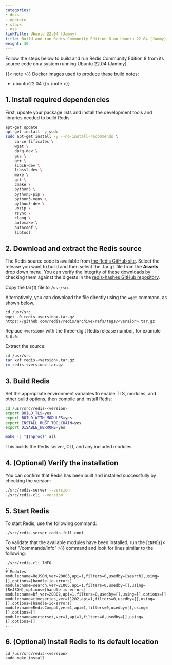 ```yaml
---
categories:
- docs
- operate
- stack
- oss
linkTitle: Ubuntu 22.04 (Jammy)
title: Build and run Redis Community Edition 8 on Ubuntu 22.04 (Jammy)
weight: 30
---
```


Follow the steps below to build and run Redis Community Edition 8 from its source code on a system running Ubuntu 22.04 (Jammy).

{{< note >}}
Docker images used to produce these build notes:
- ubuntu:22.04
{{< /note >}}

## 1. Install required dependencies

First, update your package lists and install the development tools and libraries needed to build Redis:

```bash
apt-get update
apt-get install -y sudo
sudo apt-get install -y --no-install-recommends \
    ca-certificates \
    wget \
    dpkg-dev \
    gcc \
    g++ \
    libc6-dev \
    libssl-dev \
    make \
    git \
    cmake \
    python3 \
    python3-pip \
    python3-venv \
    python3-dev \
    unzip \
    rsync \
    clang \
    automake \
    autoconf \
    libtool
```

## 2. Download and extract the Redis source

The Redis source code is available from [the Redis GitHub site](https://github.com/redis/redis/releases). Select the release you want to build and then select the .tar.gz file from the **Assets** drop down menu. You can verify the integrity of these downloads by checking them against the digests in the [redis-hashes GitHub repository](https://github.com/redis/redis-hashes).

Copy the tar(1) file to `/usr/src`.

Alternatively, you can download the file directly using the `wget` command, as shown below.

```
cd /usr/src
wget -O redis-<version>.tar.gz https://github.com/redis/redis/archive/refs/tags/<version>.tar.gz
```

Replace `<version>` with the three-digit Redis release number, for example `8.0.0`.

Extract the source:

```bash
cd /usr/src
tar xvf redis-<version>.tar.gz
rm redis-<version>.tar.gz
```

## 3. Build Redis

Set the appropriate environment variables to enable TLS, modules, and other build options, then compile and install Redis:

```bash
cd /usr/src/redis-<version>
export BUILD_TLS=yes
export BUILD_WITH_MODULES=yes
export INSTALL_RUST_TOOLCHAIN=yes
export DISABLE_WERRORS=yes

make -j "$(nproc)" all
```

This builds the Redis server, CLI, and any included modules.

## 4. (Optional) Verify the installation

You can confirm that Redis has been built and installed successfully by checking the version:

```bash
./src/redis-server --version
./src/redis-cli --version
```

## 5. Start Redis

To start Redis, use the following command:

```bash
./src/redis-server redis-full.conf
```

To validate that the available modules have been installed, run the [`INFO`]{{< relref "/commands/info" >}} command and look for lines similar to the following:

```
./src/redis-cli INFO
...
# Modules
module:name=ReJSON,ver=20803,api=1,filters=0,usedby=[search],using=[],options=[handle-io-errors]
module:name=search,ver=21005,api=1,filters=0,usedby=[],using=[ReJSON],options=[handle-io-errors]
module:name=bf,ver=20802,api=1,filters=0,usedby=[],using=[],options=[]
module:name=timeseries,ver=11202,api=1,filters=0,usedby=[],using=[],options=[handle-io-errors]
module:name=RedisCompat,ver=1,api=1,filters=0,usedby=[],using=[],options=[]
module:name=vectorset,ver=1,api=1,filters=0,usedby=[],using=[],options=[]
...
```

## 6. (Optional) Install Redis to its default location

```
cd /usr/src/redis-<version>
sudo make install
```

